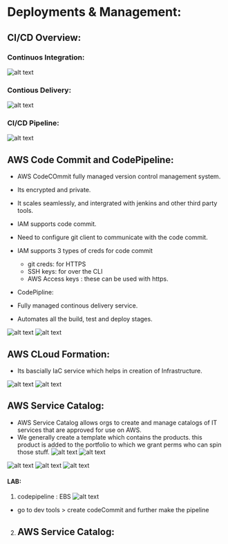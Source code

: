 # Deployments & Management:

## CI/CD Overview:

### Continuos Integration:

![alt text](imgs/d1.PNG "")

### Contious Delivery:

![alt text](imgs/d2.PNG "")

### CI/CD Pipeline:

![alt text](imgs/d3.PNG "")

## AWS Code Commit and CodePipeline:

- AWS CodeCOmmit fully managed version control management system.
- Its encrypted and private.
- It scales seamlessly, and intergrated with jenkins and other third party tools.
- IAM supports code commit.
- Need to configure git client to communicate with the code commit.
- IAM supports 3 types of creds for code commit
    - git creds: for HTTPS  
    - SSH  keys: for over the CLI
    - AWS Access keys : these can be used with https.

- CodePipline: 
- Fully managed continous delivery service. 
- Automates all the build, test and deploy stages.

![alt text](imgs/d4.PNG "")
![alt text](imgs/d5.PNG "")

## AWS CLoud Formation:

- Its bascially IaC service which helps in creation  of Infrastructure.

![alt text](imgs/d7.PNG "")
![alt text](imgs/d8.PNG "")

## AWS Service Catalog:

- AWS Service Catalog  allows orgs  to create and manage catalogs of IT services that are approved for use on AWS.
- We generally create a template which contains the products. this product is added to the portfolio to which we grant perms who can spin those stuff.
![alt text](imgs/d9.PNG "")
![alt text](imgs/d10.PNG "")

![alt text](imgs/d11.PNG "")
![alt text](imgs/d12.PNG "")
![alt text](imgs/d13.PNG "")

#### LAB:

1. codepipeline : EBS
![alt text](imgs/d6.PNG "")
 - go to dev tools > create codeCommit and further make the pipeline

2. AWS Service Catalog:
    - 
```

